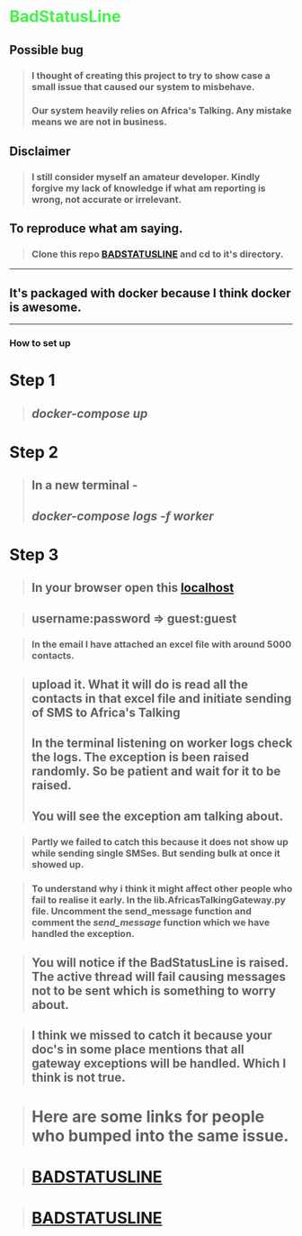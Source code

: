 # <h1 style="color:#42f448">BadStatusLine</h1>
## Possible bug
>### I thought of creating this project to try to show case a small issue that caused our system to misbehave.
>### Our system heavily relies on Africa's Talking. Any mistake means we are not in business. 

## Disclaimer 
> ### I still consider myself an amateur developer. Kindly forgive my lack of knowledge if what am reporting is wrong, not accurate or irrelevant.

## To reproduce what am saying. 
> ### Clone this repo [BADSTATUSLINE](https://github.com/eliaskioni/BadStatusLine.git) and cd to it's directory. 

***

## It's packaged with docker because I think docker is awesome. 

***

### How to set up

# Step 1

> ## *docker-compose up*

# Step 2 

> ## In a new terminal - 
> ## *docker-compose logs -f worker*

# Step 3

> ## In your browser open this [localhost](http://localhost:8080/api/)

> ## username:password => guest:guest

> ### In the email I have attached an excel file with around 5000 contacts.

> ## upload it. What it will do is read all the contacts in that excel file and initiate sending of SMS to Africa's Talking
> ## In the terminal listening on worker logs check the logs. The exception is been raised randomly. So be patient and wait for it to be raised.
> ## You will see the exception am talking about.

> ### Partly we failed to catch this because it does not show up while sending single SMSes. But sending bulk at once it showed up.

> ### To understand why i think it might affect other people who fail to realise it early. In the lib.AfricasTalkingGateway.py file. Uncomment the send_message function and comment the *send_message* function which we have handled the exception.

> ## You will notice if the BadStatusLine is raised. The active thread will fail causing messages not to be sent which is something to worry about.

> ## I think we missed to catch it because your doc's in some place mentions that all gateway exceptions will be handled. Which I think is not true.


> # Here are some links for people who bumped into the same issue. 

> # [BADSTATUSLINE](http://stackoverflow.com/questions/1767934/why-am-i-getting-this-error-in-python-httplib)

> # [BADSTATUSLINE](https://github.com/kennethreitz/requests/issues/2364)



